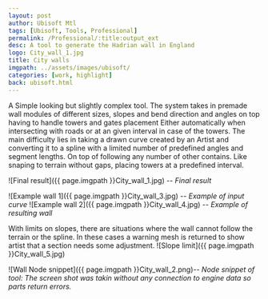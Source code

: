 ```yaml
---
layout: post
author: Ubisoft Mtl
tags: [Ubisoft, Tools, Professional]
permalink: /Professional/:title:output_ext
desc: A tool to generate the Hadrian wall in England
logo: City_wall_1.jpg
title: City walls
imgpath: ../assets/images/ubisoft/
categories: [work, highlight]
back: ubisoft.html
---
```


A Simple looking but slightly complex tool. The system takes in premade wall modules of different sizes, slopes and bend direction and angles on top having to handle towers and gates placement Either automatically when intersecting with roads or at an given interval in case of the towers.
The main difficulty lies in taking a drawn curve created by an Artist and converting it to a spline with a limited number of predefined angles and segment lengths. On top of following any number of other contains. Like snaping to terrain without gaps, placing towers at a predefined interval.

![Final result]({{ page.imgpath }}City_wall_1.jpg)
-- *Final result*

![Example wall 1]({{ page.imgpath }}City_wall_3.jpg)
-- *Example of input curve*
![Example wall 2]({{ page.imgpath }}City_wall_4.jpg)
-- *Example of resulting wall*


With limits on slopes, there are situations where the wall cannot follow the terrain or the spline. In these cases a warning mesh is returned to show artist that a section needs some adjustment.
![Slope limit]({{ page.imgpath }}City_wall_5.jpg)

![Wall Node snippet]({{ page.imgpath }}City_wall_2.png)-- *Node snippet of tool: The screen shot was takin without any connection to engine data so parts return errors.*